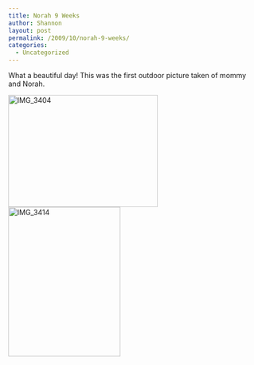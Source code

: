 ```yaml
---
title: Norah 9 Weeks
author: Shannon
layout: post
permalink: /2009/10/norah-9-weeks/
categories:
  - Uncategorized
---
```

What a beautiful day! This was the first outdoor picture taken of mommy and Norah. 

[<img src="http://braunerpots.com/blog/wp-content/uploads/2009/10/IMG_3404-300x225.jpg" alt="IMG_3404" title="IMG_3404" width="300" height="225" class="alignnone size-medium wp-image-989" />][1] [<img src="http://braunerpots.com/blog/wp-content/uploads/2009/10/IMG_3414-225x300.jpg" alt="IMG_3414" title="IMG_3414" width="225" height="300" class="alignnone size-medium wp-image-990" />][2]

 [1]: http://braunerpots.com/blog/wp-content/uploads/2009/10/IMG_3404.JPG
 [2]: http://braunerpots.com/blog/wp-content/uploads/2009/10/IMG_3414.JPG